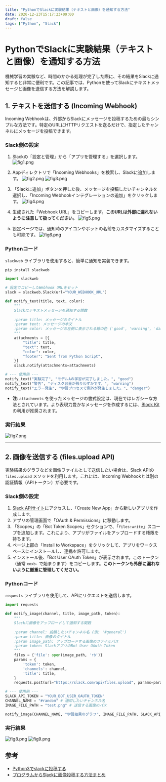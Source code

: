 ```yaml
---
title: "PythonでSlackに実験結果（テキストと画像）を通知する方法"
date: 2020-12-23T15:17:23+09:00
draft: false
tags: ["Python", "Slack"] 
---
```

<!--more-->
# PythonでSlackに実験結果（テキストと画像）を通知する方法

機械学習の実験など、時間のかかる処理が完了した際に、その結果をSlackに通知すると非常に便利です。この記事では、Pythonを使ってSlackにテキストメッセージと画像を送信する方法を解説します。

## 1. テキストを送信する (Incoming Webhook)

Incoming Webhookは、外部からSlackにメッセージを投稿するための最もシンプルな方法です。特定のURLにHTTPリクエストを送るだけで、指定したチャンネルにメッセージを投稿できます。

### Slack側の設定

1.  Slackの「設定と管理」から「アプリを管理する」を選択します。
    ![fig1.png](.././fig1.png)

2.  Appディレクトリで「Incoming Webhooks」を検索し、Slackに追加します。
    ![fig2.png](.././fig2.png)
    ![fig3.png](.././fig3.png)

3.  「Slackに追加」ボタンを押した後、メッセージを投稿したいチャンネルを選択し、「Incoming Webhookインテグレーションの追加」をクリックします。
    ![fig4.png](.././fig4.png)

4.  生成された「Webhook URL」をコピーします。**このURLは外部に漏れないように注意して扱ってください。**
    ![fig5.png](.././fig5.png)

5.  設定ページでは、通知時のアイコンやボットの名前をカスタマイズすることも可能です。
    ![fig6.png](.././fig6.png)

### Pythonコード

`slackweb` ライブラリを使用すると、簡単に通知を実装できます。
```bash
pip install slackweb
```

```python
import slackweb

# 設定でコピーしたWebhook URLをセット
slack = slackweb.Slack(url="YOUR_WEBHOOK_URL")

def notify_text(title, text, color):
    """
    Slackにテキストメッセージを通知する関数
    
    :param title: メッセージのタイトル
    :param text: メッセージの本文
    :param color: メッセージの左側に表示される線の色 ('good', 'warning', 'danger' または16進数カラーコード)
    """
    attachments = [{
        "title": title,
        "text": text,
        "color": color,
        "footer": "Sent from Python Script",
    }]
    slack.notify(attachments=attachments)

# --- 使用例 ---
notify_text("実験完了", "モデルAの学習が完了しました。", "good")
notify_text("警告", "ディスク容量が残りわずかです。", "warning")
notify_text("エラー発生", "学習プロセスで例外が発生しました。", "danger")
```

-   **注**: `attachments` を使ったメッセージの書式設定は、現在ではレガシーな方法とされています。より表現力豊かなメッセージを作成するには、[Block Kit](https://api.slack.com/block-kit) の利用が推奨されます。

### 実行結果
![fig7.png](.././fig7.png)

---

## 2. 画像を送信する (files.upload API)

実験結果のグラフなどを画像ファイルとして送信したい場合は、Slack APIの `files.upload` メソッドを利用します。これには、Incoming Webhookとは別の認証情報（APIトークン）が必要です。

### Slack側の設定

1.  [Slack APIサイト](https://api.slack.com/apps)にアクセスし、「Create New App」から新しいアプリを作成します。
2.  アプリの管理画面で「OAuth & Permissions」に移動します。
3.  「Scopes」の「Bot Token Scopes」セクションで、「`files:write`」スコープを追加します。これにより、アプリがファイルをアップロードする権限を持ちます。
4.  ページ上部の「Install to Workspace」をクリックして、アプリをワークスペースにインストールし、連携を許可します。
5.  インストール後、「Bot User OAuth Token」が表示されます。このトークン（通常 `xoxb-` で始まります）をコピーします。**このトークンも外部に漏れないように厳重に管理してください。**

### Pythonコード

`requests` ライブラリを使用して、APIにリクエストを送信します。

```python
import requests

def notify_image(channel, title, image_path, token):
    """
    Slackに画像をアップロードして通知する関数
    
    :param channel: 投稿したいチャンネル名 (例: '#general')
    :param title: 画像のタイトル
    :param image_path: アップロードする画像のファイルパス
    :param token: SlackアプリのBot User OAuth Token
    """
    files = {'file': open(image_path, 'rb')}
    params = {
        'token': token,
        'channels': channel,
        'title': title,
    }
    requests.post(url="https://slack.com/api/files.upload", params=params, files=files)

# --- 使用例 ---
SLACK_API_TOKEN = "YOUR_BOT_USER_OAUTH_TOKEN"
CHANNEL_NAME = "#random" # 通知したいチャンネル名
IMAGE_FILE_PATH = "test.png" # 送信する画像のパス

notify_image(CHANNEL_NAME, "学習結果のグラフ", IMAGE_FILE_PATH, SLACK_API_TOKEN)
```

### 実行結果
![fig8.png](.././fig8.png)
![fig9.png](.././fig9.png)

## 参考
- [Python3でslackに投稿する](https://qiita.com/shtnkgm/items/4f0e4dcbb9eb52fdf316)
- [プログラムからSlackに画像投稿する方法まとめ](https://qiita.com/stkdev/items/992921572eefc7de4ad8)